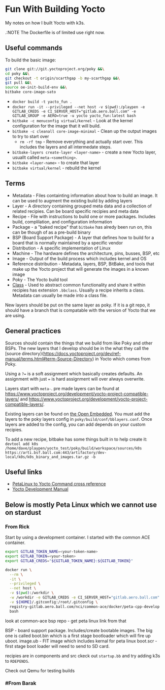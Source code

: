 # Fun With Building Yocto

My notes on how I built Yocto with k3s.

.:NOTE The Dockerfile is of limited use right now.

## Useful commands

To build the basic image:

```bash
git clone git://git.yoctoproject.org/poky &&\
cd poky &&\
git checkout -t origin/scarthgap -b my-scarthgap &&\
git pull &&\
source oe-init-build-env &&\
bitbake core-image-sato
```

- `docker build -t yacto_fun .`
- `docker run -it --privileged --net host -v $(pwd):/playpen -e GITLAB_CREDS -e CI_SERVER_HOST="gitlab.aero.ball.com" -e GITLAB_GROUP -e AERO=true -u yocto yacto_fun:latest bash`
- `bitbake -c menuconfig virtual/kernel` - Look at the kernel configuration for the image that it will build.
- `bitbake -c cleanall core-image-minimal` - Clean up the output images to try to start over
  - `rm -rf tmp` - Remove everything and actually start over. This includes the layers and all intermedate steps.
- `bitbake-layers create-layer <layer-name>` - create a new Yocto layer, usuallt called `meta-<something>`.
- `bitbake <layer-name>` - to create that layer
- `bitbake virtual/kernel` - rebuild the kernel

## Terms

- Metadata - Files containting information about how to build an image. It can be used to augment the existing build by adding layers
- Layer - A directory containing grouped meta data and a collection of related recipies. Can be board specific recipies and meta data
- Recipe - File with instructions to build one or more packages. Includes build, complilation, and configuration information
- Package - a "baked recipe" that `bitbake` has alredy been run on, this can be though of as a pre-build binary
- BSP (Board Support Package) - A layer that defines how to build for a board that is normally maintained by a specific vendor
- Distribution - A specific implementation of Linux
- Machine - The hardware defines the architecture, pins, busses, BSP, etc
- Image - Output of the build process which includes kernel and OS
- Reference distribution - Metadata, layers, BSP, BitBake, and tools that make up the Yocto project that will generate the images in a known image
- Poky - The Yocto build tool
- [Class](https://docs.yoctoproject.org/ref-manual/classes.html) - Used to abstract common functionality and share it within recipies has extension `.bbclass`. Usually a recipe inherits a class. Metadata can usually be made into a class file.

New layers should be put on the same layer as poky.
If it is a git repo, it should have a branch that is compatable with the version of Yocto that we are using.

## General practices

Sources should contain the things that we build from like Poky and other BSPs.
The new layers that I develop should be in the what they call the [source directory}(https://docs.yoctoproject.org/dev/ref-manual/terms.html#term-Source-Directory) in Yocto which comes from Poky.

Using a `?=` is a soft assignment which basically creates defaults.
An assignment with just `=` is hard assignment will over always overwrite.

Layers start with `meta-`.
pre made layers can be found at https://www.yoctoproject.org/development/yocto-project-compatible-layers/ and https://www.yoctoproject.org/development/yocto-project-compatible-layers/.

Existing layers can be found on [the Open Embedded](https://layers.openembedded.org/layerindex/branch/master/layers/).
You must add the layers to the poky layers config in `poky/build/conf/bblayers.conf`.
Once layers are added to the config, you can add depends on your custom recipies.

To add a new recipe, bitbake has some things built in to help create it: `devtool add k0s /home/dave/playpen/yocto_test/poky/build/workspace/sources/k0s https://arti.bsf.ball.com:443/artifactory/dev-local/k0s/k0s_binary_and_images.tar.gz -b`

## Useful links

- [PetaLinux to Yocto Command cross reference](https://xilinx-wiki.atlassian.net/wiki/spaces/A/pages/2787311617/PetaLinux+to+Yocto+-+Command+Cross+Reference)
- [Yocto Development Manual](https://docs.yoctoproject.org/dev/dev-manual/)

## Below is mostly Peta Linux which we cannot use on stardust

### From Rick

Start by using a development container.
I started with the common ACE container.

```bash
export GITLAB_TOKEN_NAME=<your-token-name>
export GITLAB_TOKEN=<your-token>
export GITLAB_CREDS="${GITLAB_TOKEN_NAME}:${GITLAB_TOKEN}"

docker run \
  --rm \
  -it \
  --privileged \
  --net host \
  -v $(pwd):/workdir \
  -w /workdir -e GITLAB_CREDS -e CI_SERVER_HOST="gitlab.aero.ball.com" -e GITLAB_GROUP -e AERO=true \
  -v ${HOME}/.gitconfig:/root/.gitconfig \
  registry-gitlab.aero.ball.com/nci/common-ace/docker/peta-cpp-develop \
  bash
```

look at common-ace bsp repo - get peta linux link from that

BSP - board support package. Includes/create bootable images.
The big one is called boot.bin which is a first stage bootloader which will fire up uboot.
image.ub - FIT image which includes kernal for peta linux
boot.scr - first stage boot loader
will need to send to SD card.

recipies are in components and src
ckeck out `startup.bb` and try adding k3s to `RDEPENDS`.

Check out Qemu for testing builds

### #From Barak
